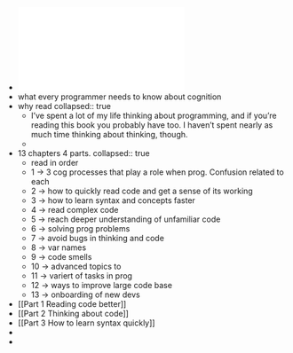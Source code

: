 - ![The Programmers Brain What every programmer needs to know about cognition by Felienne Hermans (z-lib.org).pdf](../assets/The_Programmers_Brain_What_every_programmer_needs_to_know_about_cognition_by_Felienne_Hermans_(z-lib.org)_1649481271237_0.pdf)
- what every programmer needs to know about cognition
- why read
  collapsed:: true
	- I’ve  spent  a  lot  of  my  life  thinking  about  programming,  and  if  you’re  reading  this book  you  probably  have  too.  I  haven’t  spent  nearly  as  much  time  thinking  about thinking,  though.
	-
- 13 chapters 4 parts. 
  collapsed:: true
	- read in order
	- 1 -> 3 cog processes that play a role when prog. Confusion related to each
	- 2 -> how to quickly read code and get a sense of its working
	- 3 -> how to learn syntax and  concepts faster
	- 4 -> read complex code
	- 5 -> reach deeper understanding of unfamiliar code
	- 6 -> solving prog problems
	- 7 -> avoid bugs in thinking and code
	- 8 -> var names
	- 9 -> code smells
	- 10 -> advanced topics to
	- 11 -> variert of tasks in prog
	- 12 -> ways to improve large code base
	- 13 -> onboarding of new devs
- [[Part 1 Reading code better]]
- [[Part 2 Thinking about code]]
- [[Part 3 How to learn syntax quickly]]
-
-